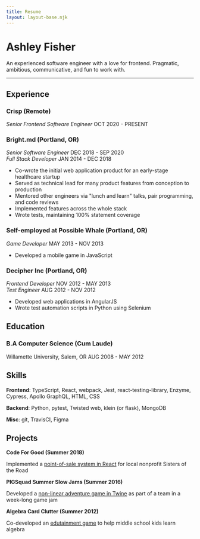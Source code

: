 ```yaml
---
title: Resume
layout: layout-base.njk
---
```


# Ashley Fisher

<div class="f4">
An experienced software engineer with a love for frontend. Pragmatic, ambitious, communicative, and fun to work with.
</div>

<hr class="print-only" />

<div class="flex f4" id="resume-body">
<div class="w-70 pr5">

## Experience

### Crisp (Remote)

_Senior Frontend Software Engineer_
<span class="f6 silver">OCT 2020 - PRESENT</span>

### Bright.md (Portland, OR)

_Senior Software Engineer_
<span class="f6 silver">DEC 2018 - SEP 2020</span><br/>
_Full Stack Developer_
<span class="f6 silver">JAN 2014 - DEC 2018</span>

- Co-wrote the initial web application product for an early-stage healthcare startup
- Served as technical lead for many product features from conception to production
- Mentored other engineers via "lunch and learn" talks, pair programming, and code reviews
- Implemented features across the whole stack
- Wrote tests, maintaining 100% statement coverage

### Self-employed at Possible Whale (Portland, OR)

_Game Developer_
<span class="f6 silver">MAY 2013 - NOV 2013</span>

- Developed a mobile game in JavaScript

### Decipher Inc (Portland, OR)

_Frontend Developer_
<span class="f6 silver">NOV 2012 - MAY 2013</span><br/>
_Test Engineer_
<span class="f6 silver">AUG 2012 - NOV 2012</span>

- Developed web applications in AngularJS
- Wrote test automation scripts in Python using Selenium

## Education

### B.A Computer Science (Cum Laude)

Willamette University, Salem, OR
<span class="f6 silver">AUG 2008 - MAY 2012</span>

</div>

<div class="w-30">

## Skills

**Frontend**: TypeScript, React, webpack, Jest, react-testing-library, Enzyme, Cypress, Apollo GraphQL, HTML, CSS

**Backend**: Python, pytest, Twisted web, klein (or flask), MongoDB

**Misc**: git, TravisCI, Figma

## Projects

**Code For Good (Summer 2018)**

Implemented a <a href="https://github.com/codeforgoodconf/sisters-of-the-road-admin" class="link underline white">point-of-sale system in React</a> for local nonprofit Sisters of the Road

**PIGSquad Summer Slow Jams (Summer 2016)**

Developed a <a href="https://zivlok.itch.io/beegin" class="link underline white">non-linear adventure game in Twine</a> as part of a team in a week-long game jam

**Algebra Card Clutter (Summer 2012)**

Co-developed an <a href="https://appadvice.com/app/algebra-card-clutter/549330499" class="link underline white">edutainment game</a> to help middle school kids learn algebra

</div>
</div>
